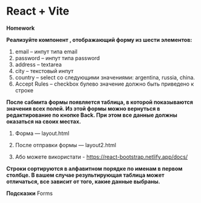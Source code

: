 # React + Vite

**Homework**

**Реализуйте компонент <MyForm>, отображающий форму из шести элементов:**

1. email – инпут типа email
2. password – инпут типа password
3. address – textarea
4. city – текстовый инпут
5. country – select со следующими значениями: argentina, russia, china.
6. Accept Rules – checkbox булево значение должно быть приведено к строке

**После сабмита формы появляется таблица, в которой показываются значения всех полей. Из этой формы можно вернуться в
редактирование по кнопке Back. При этом все данные должны оказаться на своих местах.**

1. Форма — layout.html

2. После отправки формы — layout2.html

3. Або можете використати - https://react-bootstrap.netlify.app/docs/

**Строки сортируются в алфавитном порядке по именам в первом столбце. В вашем случае результирующая таблица может
отличаться, все зависит от того, какие данные выбраны.**

**Подсказки**
Forms